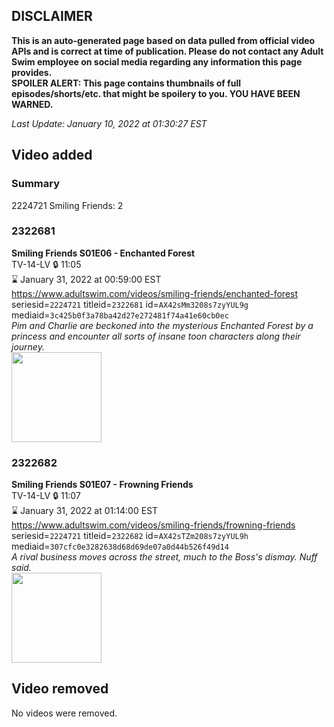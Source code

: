 ## DISCLAIMER
**This is an auto-generated page based on data pulled from official video APIs and is correct at time of publication. Please do not contact any Adult Swim employee on social media regarding any information this page provides.**  
**SPOILER ALERT: This page contains thumbnails of full episodes/shorts/etc. that might be spoilery to you. YOU HAVE BEEN WARNED.**  

_Last Update: January 10, 2022 at 01:30:27 EST_
## Video added
### Summary
2224721 Smiling Friends: 2  
### 2322681
**Smiling Friends S01E06 - Enchanted Forest**  
TV-14-LV 🔒 11:05  
⌛ January 31, 2022 at 00:59:00 EST  
https://www.adultswim.com/videos/smiling-friends/enchanted-forest  
seriesid=`2224721` titleid=`2322681` id=`AX42sMm3208s7zyYUL9g` mediaid=`3c425b0f3a78ba42d27e272481f74a41e60cb0ec`  
_Pim and Charlie are beckoned into the mysterious Enchanted Forest by a princess and encounter all sorts of insane toon characters along their journey._  
<a href="https://media.cdn.adultswim.com/uploads/20220107/thumbnails/2_22171741339-aslogothumbnail2.png"><img src="https://media.cdn.adultswim.com/uploads/20220107/thumbnails/2_22171741339-aslogothumbnail2.png" height="144px" /></a>
### 2322682
**Smiling Friends S01E07 - Frowning Friends**  
TV-14-LV 🔒 11:07  
⌛ January 31, 2022 at 01:14:00 EST  
https://www.adultswim.com/videos/smiling-friends/frowning-friends  
seriesid=`2224721` titleid=`2322682` id=`AX42sTZm208s7zyYUL9h` mediaid=`307cfc0e3282638d68d69de07a0d44b526f49d14`  
_A rival business moves across the street, much to the Boss's dismay. Nuff said._  
<a href="https://media.cdn.adultswim.com/uploads/20220107/thumbnails/2_2217174056-aslogothumbnail2.png"><img src="https://media.cdn.adultswim.com/uploads/20220107/thumbnails/2_2217174056-aslogothumbnail2.png" height="144px" /></a>
## Video removed
No videos were removed.  

